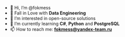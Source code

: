 - 👋 Hi, I’m @fokmess
- 💞️ Fall in Love with **Data Engineering**
- 👀 I’m interested in open-source solutions
- 🌱 I’m currently learning **С#**, **Python** and **PostgreSQL**
- 📫 How to reach me: **fokmess@yandex-team.ru**

<!---
fokmess/fokmess is a ✨ special ✨ repository because its `README.md` (this file) appears on your GitHub profile.
You can click the Preview link to take a look at your changes.
--->

